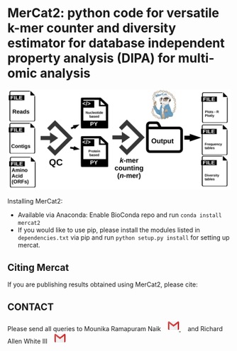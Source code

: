 MerCat2: python code for versatile k-mer counter and diversity estimator for database independent property analysis (DIPA) for multi-omic analysis
================================================

![GitHub Logo](src/mercat_workflow.jpg)

  
Installing MerCat2: 
 - Available via Anaconda: Enable BioConda repo and run `conda install mercat2`  <br/>
 - If you would like to use pip, please install the modules listed in `dependencies.txt` via pip and run `python setup.py install` for setting up mercat.
 
  
Citing Mercat
-------------
If you are publishing results obtained using MerCat2, please cite:



CONTACT
-------

Please send all queries to Mounika Ramapuram Naik &nbsp;&nbsp;      <a href="mailto:mramapur@uncc.edu?"><img src="src/gmail.png" style="width:25px;height:25px"/>    </a> &nbsp; &nbsp; and Richard Allen White III &nbsp;&nbsp;   <a href="mailto:rwhit101@uncc.edu?"><img src="src/gmail.png" style="width:25px;height:25px"/>      </a>

